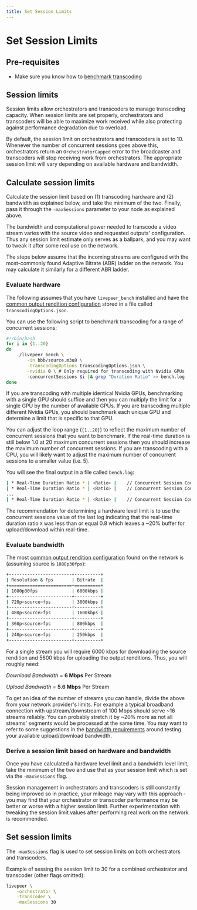 ```yaml
---
title: Set Session Limits
---
```


# Set Session Limits

## Pre-requisites

- Make sure you know how to
  [benchmark transcoding](/docs/video-miners/how-to-guides/benchmarking)

## Session limits

Session limits allow orchestrators and transcoders to manage transcoding
capacity. When session limits are set properly, orchestrators and transcoders
will be able to maximize work received while also protecting against performance
degradation due to overload.

By default, the session limit on orchestrators and transcoders is set to 10.
Whenever the number of concurrent sessions goes above this, orchestrators return
an `OrchestratorCapped` error to the broadcaster and transcoders will stop
receiving work from orchestrators. The appropriate session limit will vary
depending on available hardware and bandwidth.

## Calculate session limits

Calculate the session limit based on (1) transcoding hardware and (2) bandwidth
as explained below, and take the minimum of the two. Finally, pass it through
the `-maxSessions` parameter to your node as explained above.

The bandwidth and computational power needed to transcode a video stream varies
with the source video and requested outputs' configuration. Thus any session
limit estimate only serves as a ballpark, and you may want to tweak it after
some real use on the network.

The steps below assume that the incoming streams are configured with the
most-commonly found Adaptive Bitrate (ABR) ladder on the network. You may
calculate it similarly for a different ABR ladder.

### Evaluate hardware

The following assumes that you have `livepeer_bench` installed and have the
[common output rendition configuration](https://github.com/livepeer/go-livepeer/blob/master/cmd/livepeer_bench/transcodingOptions.json)
stored in a file called `transcodingOptions.json`.

You can use the following script to benchmark transcoding for a range of
concurrent sessions:

```bash
#!/bin/bash
for i in {1..20}
do
    ./livepeer_bench \
        -in bbb/source.m3u8 \
        -transcodingOptions transcodingOptions.json \
        -nvidia 0 \ # Only required for transcoding with Nvidia GPUs
        -concurrentSessions $i |& grep "Duration Ratio" >> bench.log
done
```

If you are transcoding with multiple identical Nvidia GPUs, benchmarking with a
single GPU should suffice and then you can multiply the limit for a single GPU
by the number of available GPUs. If you are transcoding multiple different
Nvidia GPUs, you should benchmark each unique GPU and determine a limit that is
specific to that GPU.

You can adjust the loop range (`{1..20}`) to reflect the maximum number of
concurrent sessions that you want to benchmark. If the real-time duration is
still below 1.0 at 20 maximum concurrent sessions then you should increase the
maximum number of concurrent sessions. If you are transcoding with a CPU, you
will likely want to adjust the maximum number of concurrent sessions to a
smaller value (i.e. 5).

You will see the final output in a file called `bench.log`:

```bash
| * Real-Time Duration Ratio * | <Ratio> |    // Concurrent Session Count 1
| * Real-Time Duration Ratio * | <Ratio> |    // Concurrent Session Count 2
...
| * Real-Time Duration Ratio * | <Ratio> |    // Concurrent Session Count 20
```

The recommendation for determining a hardware level limit is to use the
concurrent sessions value of the last log indicating that the real-time duration
ratio `X` was less than or equal 0.8 which leaves a ~20% buffer for
upload/download within real-time.

### Evaluate bandwidth

The most
[common output rendition configuration](https://github.com/livepeer/go-livepeer/blob/master/cmd/livepeer_bench/transcodingOptions.json)
found on the network is (assuming source is `1080p30fps`):

```bash
+------------------------+----------+
| Resolution & Fps       | Bitrate  |
+========================+==========+
| 1080p30fps             | 6000kbps |
+------------------------+----------+
| 720p<source>fps        | 3000kbps |
+------------------------+----------+
| 480p<source>fps        | 1600kbps |
+------------------------+----------+
| 360p<source>fps        | 800kbps  |
+------------------------+----------+
| 240p<source>fps        | 250kbps  |
+------------------------+----------+
```

For a single stream you will require 6000 kbps for downloading the source
rendition and 5600 kbps for uploading the output renditions. Thus, you will
roughly need:

_Download Bandwidth_ = **6 Mbps** Per Stream

_Upload Bandwidth_ = **5.6 Mbps** Per Stream

To get an idea of the number of streams you can handle, divide the above from
your network provider's limits. For example a typical broadband connection with
upstream/downstream of 100 Mbps should serve ~16 streams reliably. You can
probably stretch it by ~20% more as not all streams' segments would be processed
at the same time. You may want to refer to some suggestions in the
[bandwidth requirements](/docs/video-miners/reference/bandwidth) around testing
your available upload/download bandwidth.

### Derive a session limit based on hardware and bandwidth

Once you have calculated a hardware level limit and a bandwidth level limit,
take the minimum of the two and use that as your session limit which is set via
the `-maxSessions` flag.

Session management in orchestrators and transcoders is still constantly being
improved so in practice, your mileage may vary with this approach - you may find
that your orchestrator or transcoder performance may be better or worse with a
higher session limit. Further experimentation with tweaking the session limit
values after performing real work on the network is recommended.

## Set session limits

The `-maxSessions` flag is used to set session limits on both orchestrators and
transcoders.

Example of sessing the session limit to 30 for a combined orchestrator and
transcoder (other flags omitted):

```bash
livepeer \
    -orchestrator \
    -transcoder \
    -maxSessions 30
```
